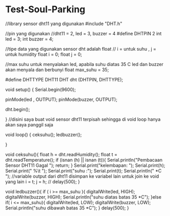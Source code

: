 # Test-Soul-Parking

//library sensor dht11 yang digunakan
#include "DHT.h"

//pin yang digunakan
//dht11 = 2, led = 3, buzzer = 4
#define DHTPIN 2
int led = 3;
int buzzer = 4;

//tipe data yang digunakan sensor dht adalah float
// i = untuk suhu , j = untuk humidity
float i = 0;
float j = 0;

//max suhu untuk menyalakan led, apabila suhu diatas 35 C led dan buzzer akan menyala dan berbunyi
float max_suhu = 35;


#define DHTTYPE DHT11
DHT dht (DHTPIN, DHTTYPE);

void setup() {
  Serial.begin(9600);
  
  pinMode(led , OUTPUT);
  pinMode(buzzer, OUTPUT);
  
  dht.begin();
  

}
//disini saya buat void sensor dht11 terpisah sehingga di void loop hanya akan saya panggil saja

void loop() {
  ceksuhu();
  ledbuzzer();

}

void ceksuhu(){
  float h = dht.readHumidity();
  float t = dht.readTemperature();
  if (isnan (h) || isnan (t)){
    Serial.println("Pembacaan Sensor DHT11 Gagal ");
    return;
  }
  Serial.print("kelembapan:  ");
  Serial.print(h);
  Serial.print(" %\t ");
  Serial.print("suhu :");
  Serial.print(t);
  Serial.println(" *C ");
  //variable output dari dht11 disimpan ke variabel lain untuk join ke void yang lain
  i = t;
  j = h;
  //
  delay(500);
}

void ledbuzzer(){
  if ( i >= max_suhu ){
    digitalWrite(led, HIGH);
    digitalWrite(buzzer, HIGH);
    Serial.println("suhu diatas batas 35 *C");
  }else if( i <= max_suhu){
    digitalWrite(led, LOW);
    digitalWrite(buzzer, LOW);
    Serial.println("suhu dibawah batas 35 *C");
  }
  delay(500);
}
